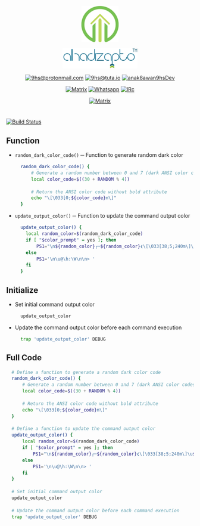 <p align="center">
  <a><img src="https://github.com/hadymaggot/-.github/blob/main/icon.png" width="100" alt="Ahadizapto Logo"></a>
</p>

<p align="center">
  <a href="https://9hs.my.id" target="_blank"><img src="https://github.com/hadymaggot/-.github/blob/main/ahadizapto.png" width="200" alt="Laravel Logo"></a>
</p>

<p align="center">
  <a href="mailto:9hs@protonmail.com" target="_blank"><img src="https://img.shields.io/badge/ProtonMail-8B89CC?style=for-the-badge&logo=protonmail&logoColor=white" alt="9hs@protonmail.com"></a>
  <a href="mailto:9hs@tuta.io" target="_blank"><img src="https://img.shields.io/badge/Tutanota-840010?style=for-the-badge&logo=Tutanota&logoColor=white" alt="9hs@tuta.io"></a>
  <a href="https://t.me/anak8awan9hsDev" target="_blank"><img src="https://img.shields.io/badge/Telegram-2CA5E0?style=for-the-badge&logo=telegram&logoColor=white" alt="anak8awan9hsDev"></a>
</p>
<p align="center">
  <a href="https://matrix.to/#/@9hs:Amatrix.org" target="_blank"><img src="https://img.shields.io/badge/Matrix-9hs-white?logo=matrix" alt="Matrix"></a>
  <a href="https://wa.me/message/ZWXNSOSECGUPF1" target="_blank"><img src="https://img.shields.io/badge/Whatsapp-Ahadizapto-green?logo=whatsapp" alt="Whatsapp"></a>
  <a href="https://webchat.oftc.net/?nick=&channels=%23ahadizapto&uio=d4" target="_blank"><img src="https://img.shields.io/badge/webIRC-9hs-magenta?logo=liberadotchat" alt="IRc"></a>
</p>

<p align="center">
  <a href="https://9hs.my.id" target="_blank"><img src="https://img.shields.io/uptimerobot/status/m794105541-bb4b4597366a83b26863f084?label=VPS&logo=docker" alt="Matrix"></a>
</p>

#

<a href="https://ubuntu.org" target="_blank"><img src="https://img.shields.io/badge/Ubuntu-E95420?style=for-the-badge&logo=ubuntu&logoColor=white" alt="Build Status"></a>

## Function
- `random_dark_color_code()` ─ Function to generate random dark color
  ```bash
    random_dark_color_code() {
        # Generate a random number between 0 and 7 (dark ANSI color codes)
        local color_code=$((30 + RANDOM % 4))
        
        # Return the ANSI color code without bold attribute
        echo "\[\033[0;${color_code}m\]"
    }
  ```

- `update_output_color()` ─ Function to update the command output color
  ```bash
    update_output_color() {
      local random_color=$(random_dark_color_code)
      if [ "$color_prompt" = yes ]; then
          PS1="\n${random_color}┌─${random_color}❮\[\033[38;5;240m\]\u${random_color}@\[\033[2;34m\]\h${random_color}❯─≪ \[\033[38;5;64m\]\W${random_color}$(git branch --show-current 2>/dev/null | sed "s/^/  /") ≫──● \n${random_color}└─\[\033[2;37m\]${random_color}► "
      else
          PS1='\n\u@\h:\W\n\n> '
      fi
    }
  ```

## Initialize
- Set initial command output color
  ```bash
    update_output_color
  ```
  
- Update the command output color before each command execution
  ```bash
    trap 'update_output_color' DEBUG
  ```

## Full Code
```bash
  # Define a function to generate a random dark color code
  random_dark_color_code() {
      # Generate a random number between 0 and 7 (dark ANSI color codes)
      local color_code=$((30 + RANDOM % 4))
      
      # Return the ANSI color code without bold attribute
      echo "\[\033[0;${color_code}m\]"
  }
  
  # Define a function to update the command output color
  update_output_color() {
      local random_color=$(random_dark_color_code)
      if [ "$color_prompt" = yes ]; then
          PS1="\n${random_color}┌─${random_color}❮\[\033[38;5;240m\]\u${random_color}@\[\033[2;34m\]\h${random_color}❯─≪ \[\033[38;5;64m\]\W${random_color}$(git branch --show-current 2>/dev/null | sed "s/^/  /") ≫──● \n${random_color}└─\[\033[2;37m\]${random_color}► "
      else
          PS1='\n\u@\h:\W\n\n> '
      fi
  }
  
  # Set initial command output color
  update_output_color
  
  # Update the command output color before each command execution
  trap 'update_output_color' DEBUG
```
